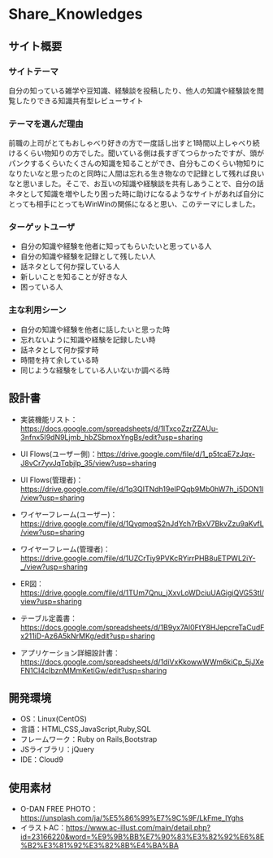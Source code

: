 # Share_Knowledges

## サイト概要
### サイトテーマ
自分の知っている雑学や豆知識、経験談を投稿したり、他人の知識や経験談を閲覧したりできる知識共有型レビューサイト

### テーマを選んだ理由
前職の上司がとてもおしゃべり好きの方で一度話し出すと1時間以上しゃべり続けるくらい物知りの方でした。聞いている側は長すぎてつらかったですが、頭がパンクするくらいたくさんの知識を知ることができ、自分もこのくらい物知りになりたいなと思ったのと同時に人間は忘れる生き物なので記録として残れば良いなと思いました。そこで、お互いの知識や経験談を共有しあうことで、自分の話ネタとして知識を増やしたり困った時に助けになるようなサイトがあれば自分にとっても相手にとってもWinWinの関係になると思い、このテーマにしました。

### ターゲットユーザ
- 自分の知識や経験を他者に知ってもらいたいと思っている人
- 自分の知識や経験を記録として残したい人
- 話ネタとして何か探している人
- 新しいことを知ることが好きな人
- 困っている人

### 主な利用シーン
- 自分の知識や経験を他者に話したいと思った時
- 忘れないように知識や経験を記録したい時
- 話ネタとして何か探す時
- 時間を持て余している時
- 同じような経験をしている人いないか調べる時

## 設計書
- 実装機能リスト：https://docs.google.com/spreadsheets/d/1lTxcoZzrZZAUu-3nfnx5I9dN9Ljmb_hbZSbmoxYngBs/edit?usp=sharing

- UI Flows(ユーザー側)：https://drive.google.com/file/d/1_p5tcaE7zJqx-J8vCr7yvJqTqbjlp_35/view?usp=sharing
- UI Flows(管理者)：https://drive.google.com/file/d/1q3QITNdh19eIPQqb9Mb0hW7h_i5DON1l/view?usp=sharing

- ワイヤーフレーム(ユーザー)：https://drive.google.com/file/d/1QyqmoqS2nJdYch7rBxV7BkvZzu9aKvfL/view?usp=sharing
- ワイヤーフレーム(管理者)：https://drive.google.com/file/d/1UZCrTiy9PVKcRYirrPHB8uETPWL2iY-_/view?usp=sharing

- ER図：https://drive.google.com/file/d/1TUm7Qnu_jXxvLoWDciuUAGigiQVG53tl/view?usp=sharing

- テーブル定義書：https://docs.google.com/spreadsheets/d/1B9yx7Al0FtY8HJepcreTaCudFx211iD-Az6A5kNrMKg/edit?usp=sharing

- アプリケーション詳細設計書：https://docs.google.com/spreadsheets/d/1diVxKkowwWWm6kiCp_5jJXeFN1CI4cIbznMMmKetiGw/edit?usp=sharing


## 開発環境
- OS：Linux(CentOS)
- 言語：HTML,CSS,JavaScript,Ruby,SQL
- フレームワーク：Ruby on Rails,Bootstrap
- JSライブラリ：jQuery
- IDE：Cloud9

## 使用素材
- O-DAN FREE PHOTO：https://unsplash.com/ja/%E5%86%99%E7%9C%9F/LkFme_lYghs
- イラストAC：https://www.ac-illust.com/main/detail.php?id=23166220&word=%E9%9B%BB%E7%90%83%E3%82%92%E6%8E%B2%E3%81%92%E3%82%8B%E4%BA%BA